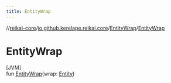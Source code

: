 ```yaml
---
title: EntityWrap
---
```

//[reikai-core](../../../index.html)/[io.github.kerelape.reikai.core](../index.html)/[EntityWrap](index.html)/[EntityWrap](-entity-wrap.html)



# EntityWrap



[JVM]\
fun [EntityWrap](-entity-wrap.html)(wrap: [Entity](../-entity/index.html))




